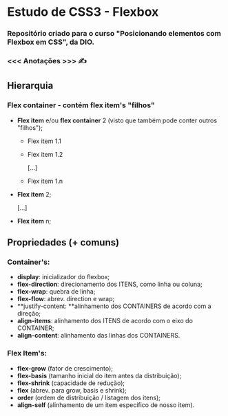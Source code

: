 # Estudo de CSS3 - Flexbox

### Repositório criado para o curso "Posicionando elementos com Flexbox em CSS", da DIO.


### <<< Anotações >>> ✍ 


## Hierarquia

### Flex container - contém flex item's "filhos"

 - **Flex item** e/ou **flex container** 2 (visto que também pode conter outros "filhos");

    - Flex item 1.1

    - Flex item 1.2

      [...]

    - Flex item 1.n

  - **Flex item** 2;

    [...]

  - **Flex item** n;


## Propriedades (+  comuns)

### Container's:

- **display**: inicializador do flexbox;
- **flex-direction**: direcionamento dos ITENS, como linha ou coluna;
- **flex-wrap**: quebra de linha;
- **flex-flow**: abrev. direction e wrap;
- **justify-content: **alinhamento dos CONTAINERS de acordo com a direção;
- **align-items**: alinhamento dos ITENS de acordo com o eixo do CONTAINER;
- **align-content**: alinhamento das linhas dos CONTAINERS.

### Flex Item's:

- **flex-grow** (fator de crescimento);
- **flex-basis** (tamanho inicial do item     antes da distribuição);
- **flex-shrink** (capacidade de redução);
- **flex** (abrev. para grow, basis e     shrink);
- **order** (ordem de distribuição /     listagem dos itens);
- **align-self** (alinhamento de um item     específico de nosso item).
